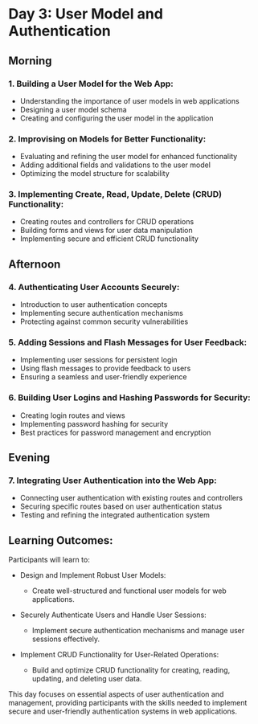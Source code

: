 # Day 3: User Model and Authentication

## Morning

### 1. Building a User Model for the Web App:

- Understanding the importance of user models in web applications
- Designing a user model schema
- Creating and configuring the user model in the application

### 2. Improvising on Models for Better Functionality:

- Evaluating and refining the user model for enhanced functionality
- Adding additional fields and validations to the user model
- Optimizing the model structure for scalability

### 3. Implementing Create, Read, Update, Delete (CRUD) Functionality:

- Creating routes and controllers for CRUD operations
- Building forms and views for user data manipulation
- Implementing secure and efficient CRUD functionality

## Afternoon

### 4. Authenticating User Accounts Securely:

- Introduction to user authentication concepts
- Implementing secure authentication mechanisms
- Protecting against common security vulnerabilities

### 5. Adding Sessions and Flash Messages for User Feedback:

- Implementing user sessions for persistent login
- Using flash messages to provide feedback to users
- Ensuring a seamless and user-friendly experience

### 6. Building User Logins and Hashing Passwords for Security:

- Creating login routes and views
- Implementing password hashing for security
- Best practices for password management and encryption

## Evening

### 7. Integrating User Authentication into the Web App:

- Connecting user authentication with existing routes and controllers
- Securing specific routes based on user authentication status
- Testing and refining the integrated authentication system

## Learning Outcomes:

Participants will learn to:

- Design and Implement Robust User Models:
  - Create well-structured and functional user models for web applications.

- Securely Authenticate Users and Handle User Sessions:
  - Implement secure authentication mechanisms and manage user sessions effectively.

- Implement CRUD Functionality for User-Related Operations:
  - Build and optimize CRUD functionality for creating, reading, updating, and deleting user data.

This day focuses on essential aspects of user authentication and management, providing participants with the skills needed to implement secure and user-friendly authentication systems in web applications.
